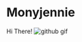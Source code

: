 # Monyjennie
Hi There! 
![github gif](https://user-images.githubusercontent.com/51309276/180719978-d6921ac5-f05b-439b-a91e-1b37c7f141ef.gif)

